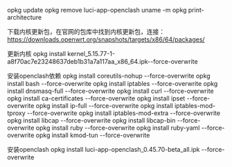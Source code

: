 
opkg update
opkg remove luci-app-openclash
uname -m
opkg print-architecture

下载内核更新包，在官网的包库中找到内核更新包，连接：https://downloads.openwrt.org/snapshots/targets/x86/64/packages/

更新内核
opkg install kernel_5.15.77-1-a8f70ac7e23248637deb1b31a7a117aa_x86_64.ipk--force-overwrite

安装openclash依赖
opkg install coreutils-nohup --force-overwrite
opkg install bash --force-overwrite
opkg install iptables --force-overwrite
opkg install dnsmasq-full --force-overwrite
opkg install curl --force-overwrite
opkg install ca-certificates --force-overwrite
opkg install ipset --force-overwrite
opkg install ip-full --force-overwrite
opkg install iptables-mod-tproxy --force-overwrite
opkg install iptables-mod-extra --force-overwrite
opkg install libcap --force-overwrite
opkg install libcap-bin --force-overwrite
opkg install ruby --force-overwrite
opkg install ruby-yaml --force-overwrite
opkg install kmod-tun --force-overwrite

安装openclash
opkg install luci-app-openclash_0.45.70-beta_all.ipk
--force-overwrite